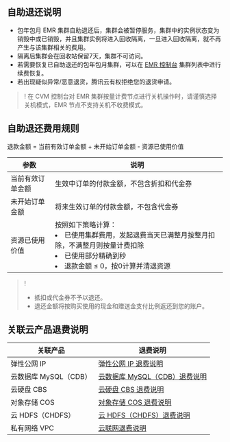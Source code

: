 ## 自助退还说明
- 包年包月 EMR 集群自助退还后，集群会被暂停服务，集群中的实例状态变为销毁中或已销毁，并且集群实例将进入回收隔离，一旦进入回收隔离，就不再产生与该集群相关的费用。
- 隔离后集群会在回收站保留7天，集群不可访问。
- 若需要恢复已自助退还的包年包月集群，可以在 [EMR 控制台](https://console.cloud.tencent.com/emr) 集群列表中进行续费恢复。
- 若出现疑似异常/恶意退货，腾讯云有权拒绝您的退货申请。

>! 在 CVM 控制台对 EMR 集群按量计费节点进行关机操作时，请谨慎选择关机模式，EMR 节点不支持关机不收费模式。

## 自助退还费用规则
退款金额 = 当前有效订单金额 + 未开始订单金额 - 资源已使用价值

| 参数 | 说明 |
|---------|---------|
| 当前有效订单金额 | 生效中订单的付款金额，不包含折扣和代金券 |
|  未开始订单金额    | 将来生效订单的付款金额，不包含代金券    |
|   资源已使用价值    |   按照如下策略计算：<li>已使用集群费用，发起退费当天已满整月按整月扣除，不满整月则按量计费扣除<li>已使用部分精确到秒<li>退款金额 ≤ 0，按0计算并清退资源  |

>!
>- 抵扣或代金券不予以退还。
>- 退还金额将按购买使用的现金和赠送金支付比例返还到您的账户。

## 关联云产品退费说明
| 关联产品              | 退费说明                                                     |
| --------------------- | ------------------------------------------------------------ |
| 弹性公网 IP            | [弹性公网 IP 退费说明](https://cloud.tencent.com/document/product/1199/79958) |
| 云数据库 MySQL（CDB） | [云数据库 MySQL（CDB）退费说明](https://cloud.tencent.com/document/product/236/14618) |
| 云硬盘 CBS             | [云硬盘 CBS 退费说明](https://cloud.tencent.com/document/product/362/3064) |
| 对象存储 COS          | [对象存储 COS 退费说明](https://cloud.tencent.com/document/product/436/55094) |
| 云 HDFS（CHDFS）      | [云 HDFS（CHDFS）退费说明](https://cloud.tencent.com/document/product/1105/36359#.E6.AC.A0.E8.B4.B9.E5.81.9C.E6.9C.8D) |
| 私有网络 VPC          | [云联网退费说明](https://cloud.tencent.com/document/product/877/85971) |


